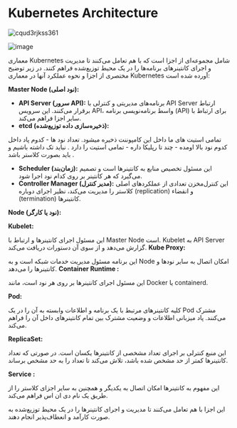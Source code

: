 # Kubernetes Architecture

![cqud3rjkss361](https://github.com/milad6745/Kubernetes/assets/113288076/1b2825b0-d12f-469f-91ba-796feba9c8c9)

![image](https://github.com/user-attachments/assets/7acdf9cb-8dc7-447d-9b7b-7499a8a8c7ca)



معماری Kubernetes شامل مجموعه‌ای از اجزا است که با هم تعامل می‌کنند تا مدیریت و اجرای کانتینرهای برنامه‌ها را در یک محیط توزیع‌شده فراهم کنند. در زیر توضیح مختصری از اجزا و نحوه عملکرد آنها در معماری Kubernetes آورده شده است:

**Master Node (نود اصلی):**
   - **API Server (سرور API):** برنامه‌های مدیریتی و کنترلی با API Server ارتباط برقرار می‌کنند. این سرویس API، واسط برنامه‌نویسی برنامه (API) برای ارتباط با سایر اجزا فراهم می‌کند.
   - **etcd (ذخیره‌سازی داده توزیع‌شده):**

تمامی استیت های ما داخل این کامپوننت ذخیره میشود. تعداد نود ها - کدوم پاد داخل کدوم نود بالا اومده - چند تا رپلیکا داره - تمامی استیت را دارد . نباید تک داشته باشیم و باید بصورت کلاستر باشد .

   - **Scheduler (زمان‌بند):** این مسئول تخصیص منابع به کانتینرها است و تصمیم می‌گیرد که هر کانتینر بر روی کدام نود اجرا شود.
   - **Controller Manager (مدیر کنترل):** این کنترل‌مخزن تعدادی از عملکردهای اصلی کلاستر را مدیریت می‌کند، نظیر اجرای دوباره (replication) و انقضاء (termination) کانتینرها.

**Node (نود یا کارگر):**


**Kubelet:** 


این مسئول اجرای کانتینرها و ارتباط با Master Node است. Kubelet به API Server گزارش می‌دهد و از سوی آن دستورات دریافت می‌کند.
**Kube Proxy:**



این برنامه مسئول مدیریت خدمات شبکه است و به Node امکان اتصال به سایر نودها و کانتینرها را می‌دهد.
**Container Runtime :** 



این مسئول اجرای کانتینرها بر روی هر نود است، مانند Docker یا containerd.

**Pod:**


کلیه کانتینرهای مرتبط با یک برنامه و اطلاعات وابسته به آن را در یک Pod مشترک می‌کنند. 
پاد میزبانی اطلاعات و وضعیت مشترک بین تمام کانتینرهای داخل آن را فراهم می‌کند.

**ReplicaSet:**

این منبع کنترلی بر اجرای تعداد مشخصی از کانتینرها یکسان است.
در صورتی که تعداد کانتینرها کمتر از حد مشخص شده باشد، تلاش می‌کند تا تعداد را به حد مشخص برساند.

**Service :**

این مفهوم به کانتینرها امکان اتصال به یکدیگر و همچنین به سایر اجزای کلاستر را از طریق یک نام دی ان اس فراهم می‌کند.

این اجزا با هم تعامل می‌کنند تا مدیریت و اجرای کانتینرها را در یک محیط توزیع‌شده به صورت کارآمد و انعطاف‌پذیر انجام دهند.

